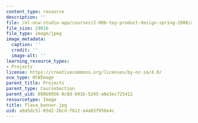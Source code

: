```yaml
---
content_type: resource
description: ''
file: /ol-ocw-studio-app/courses/2-00b-toy-product-design-spring-2008/a9a5dc5105d22bcdf612e4a83f956e4c_flava_banner.jpg
file_size: 29816
file_type: image/jpeg
image_metadata:
  caption: ''
  credit: ''
  image-alt: ''
learning_resource_types:
- Projects
license: https://creativecommons.org/licenses/by-nc-sa/4.0/
ocw_type: OCWImage
parent_title: Projects
parent_type: CourseSection
parent_uid: 690b9956-8c8d-b91b-5245-a6e3ec725412
resourcetype: Image
title: flava_banner.jpg
uid: a9a5dc51-05d2-2bcd-f612-e4a83f956e4c
---
```

